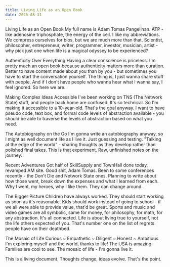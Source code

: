 ```yaml
---
title: Living Life as an Open Book
date: 2025-08-31
---
```


Living Life as an Open Book
My full name is Adam Tomas Pangelinan. ATP - like adenosine triphosphate, the energy of the cell. I like my abbreviations.
We compress ourselves for bios, but we are much more than that. Scientist, philosopher, entrepreneur, writer, programmer, investor, musician, artist - why pick just one when life is a magical odyssey to be experienced?

Authenticity Over Everything
Having a clear conscience is priceless. I'm pretty much an open book because authenticity matters more than curation. Better to have content made about you than by you - but sometimes you have to start the conversation yourself.
The thing is, I just wanna share stuff with people. And if I don't have people who wanna hear what I wanna say, I feel ignored. So here we are.

Making Complex Ideas Accessible
I've been working on TNS (The Network State) stuff, and people back home are confused. It's so technical. So I'm making it accessible to a 10-year-old. That's the goal anyway.
I want to have pseudo code, text box, and formal code levels of abstraction available - you should be able to traverse the levels of abstraction based on what you need.

The Autobiography on the Go
I'm gonna write an autobiography anyway, so I might as well document life as I live it. Just guessing and testing. "Talking at the edge of the world" - sharing thoughts as they develop rather than polished final takes.
This is that experiment. Raw, unfinished notes on the journey.

Recent Adventures
Got half of SkillSupply and TownHall done today, revamped AM site. Good shit, Adam Tomas.
Been to some conferences recently - the Don't Die and Network State ones. Planning to write about how those went, break down the expenses and what I learned from each. Why I went, my heroes, why I like them. They can change around.

The Bigger Picture
Children have always worked. They should start working as soon as it's reasonable. Kids should work instead of going to school - if we all were able to provide value, that'd be great.
Sports and music and video games are all symbolic, same for money, for philosophy, for math, for any abstraction. It's all connected.
Life is about living true to yourself, not the life others expected of you. That's number one on the list of regrets people have on their deathbed.

The Mosaic of Life
Curious ~ Empathetic ~ Diligent ~ Honest ~ Ambitious
I'm exploring myself and the world, thanks to life! The USA is amazing. Families are cool to see. The mosaic of life - I'm gonna live it.

This is a living document. Thoughts change, ideas evolve. That's the point.